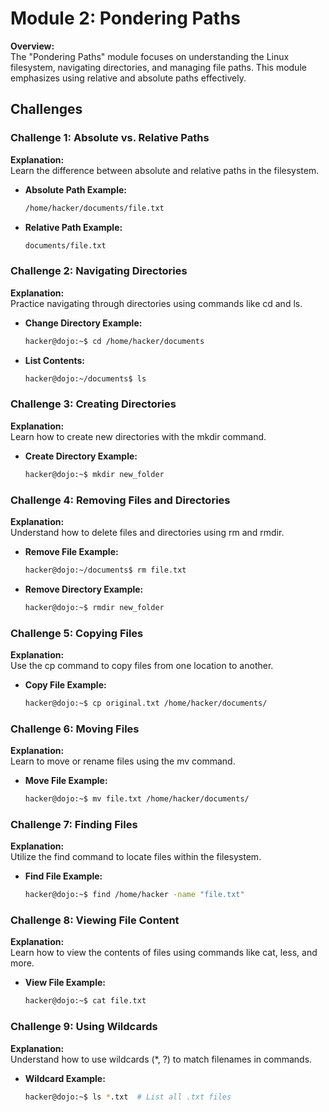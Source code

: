 # Module 2: Pondering Paths

**Overview:**  
The "Pondering Paths" module focuses on understanding the Linux filesystem, navigating directories, and managing file paths. This module emphasizes using relative and absolute paths effectively.

## Challenges

### Challenge 1: Absolute vs. Relative Paths
**Explanation:**  
Learn the difference between absolute and relative paths in the filesystem.

- **Absolute Path Example:**
  ```bash
  /home/hacker/documents/file.txt
  ```
- **Relative Path Example:**
  ```bash
  documents/file.txt
  ```

### Challenge 2: Navigating Directories
**Explanation:**  
Practice navigating through directories using commands like cd and ls.

- **Change Directory Example:**
  ```bash
  hacker@dojo:~$ cd /home/hacker/documents
  ```
- **List Contents:**
  ```bash
  hacker@dojo:~/documents$ ls
  ```

### Challenge 3: Creating Directories
**Explanation:**  
Learn how to create new directories with the mkdir command.

- **Create Directory Example:**
  ```bash
  hacker@dojo:~$ mkdir new_folder
  ```

### Challenge 4: Removing Files and Directories
**Explanation:**  
Understand how to delete files and directories using rm and rmdir.

- **Remove File Example:**
  ```bash
  hacker@dojo:~/documents$ rm file.txt
  ```
- **Remove Directory Example:**
  ```bash
  hacker@dojo:~$ rmdir new_folder
  ```

### Challenge 5: Copying Files
**Explanation:**  
Use the cp command to copy files from one location to another.

- **Copy File Example:**
  ```bash
  hacker@dojo:~$ cp original.txt /home/hacker/documents/
  ```

### Challenge 6: Moving Files
**Explanation:**  
Learn to move or rename files using the mv command.

- **Move File Example:**
  ```bash
  hacker@dojo:~$ mv file.txt /home/hacker/documents/
  ```

### Challenge 7: Finding Files
**Explanation:**  
Utilize the find command to locate files within the filesystem.

- **Find File Example:**
  ```bash
  hacker@dojo:~$ find /home/hacker -name "file.txt"
  ```

### Challenge 8: Viewing File Content
**Explanation:**  
Learn how to view the contents of files using commands like cat, less, and more.

- **View File Example:**
  ```bash
  hacker@dojo:~$ cat file.txt
  ```

### Challenge 9: Using Wildcards
**Explanation:**  
Understand how to use wildcards (*, ?) to match filenames in commands.

- **Wildcard Example:**
  ```bash
  hacker@dojo:~$ ls *.txt  # List all .txt files
  ```
